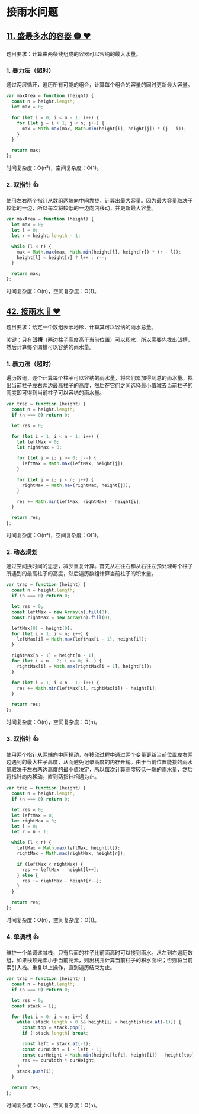 # 接雨水问题

## [11. 盛最多水的容器 🟡 ❤](https://leetcode.cn/problems/container-with-most-water/description/)

题目要求：计算由两条线组成的容器可以容纳的最大水量。

### 1. 暴力法（超时）

通过两层循环，遍历所有可能的组合，计算每个组合的容量的同时更新最大容量。

``` js
var maxArea = function (height) {
  const n = height.length;
  let max = 0;

  for (let i = 0; i < n - 1; i++) {
    for (let j = i + 1; j < n; j++) {
      max = Math.max(max, Math.min(height[i], height[j]) * (j - i));
    }
  }

  return max;
};
```

时间复杂度：O(n²)，空间复杂度：O(1)。

### 2. 双指针 👍

使用左右两个指针从数组两端向中间靠拢，计算出最大容量。因为最大容量取决于较低的一边，所以每次将较低的一边向内移动，并更新最大容量。

``` js
var maxArea = function (height) {
  let max = 0;
  let l = 0;
  let r = height.length - 1;

  while (l < r) {
    max = Math.max(max, Math.min(height[l], height[r]) * (r - l));
    height[l] < height[r] ? l++ : r--;
  }

  return max;
};
```

时间复杂度：O(n)，空间复杂度：O(1)。

## [42. 接雨水 🔴 ❤](https://leetcode.cn/problems/trapping-rain-water/description/)

题目要求：给定一个数组表示地形，计算其可以容纳的雨水总量。

关键：只有**凹槽**（两边柱子高度高于当前位置）可以积水，所以需要先找出凹槽，然后计算每个凹槽可以容纳的雨水量。

### 1. 暴力法（超时）

遍历数组，逐个计算每个柱子可以容纳的雨水量，将它们累加得到总的雨水量。找出当前柱子左右两边最高柱子的高度，然后在它们之间选择最小值减去当前柱子的高度即可得到当前柱子可以容纳的雨水量。

``` js
var trap = function (height) {
  const n = height.length;
  if (n === 0) return 0;

  let res = 0;

  for (let i = 1; i < n - 1; i++) {
    let leftMax = 0;
    let rightMax = 0;

    for (let j = i; j >= 0; j--) {
      leftMax = Math.max(leftMax, height[j]);
    }

    for (let j = i; j < n; j++) {
      rightMax = Math.max(rightMax, height[j]);
    }

    res += Math.min(leftMax, rightMax) - height[i];
  }

  return res;
};
```

时间复杂度：O(n²)，空间复杂度：O(1)。

### 2. 动态规划

通过空间换时间的思想，减少重复计算。首先从左往右和从右往左预处理每个柱子所遇到的最高柱子的高度，然后遍历数组计算当前柱子的积水量。

``` js
var trap = function (height) {
  const n = height.length;
  if (n === 0) return 0;

  let res = 0;
  const leftMax = new Array(n).fill(0);
  const rightMax = new Array(n).fill(0);

  leftMax[0] = height[0];
  for (let i = 1; i < n; i++) {
    leftMax[i] = Math.max(leftMax[i - 1], height[i]);
  }

  rightMax[n - 1] = height[n - 1];
  for (let i = n - 2; i >= 0; i--) {
    rightMax[i] = Math.max(rightMax[i + 1], height[i]);
  }

  for (let i = 1; i < n - 1; i++) {
    res += Math.min(leftMax[i], rightMax[i]) - height[i];
  }

  return res;
};
```

时间复杂度：O(n)，空间复杂度：O(n)。

### 3. 双指针 👍

使用两个指针从两端向中间移动，在移动过程中通过两个变量更新当前位置左右两边遇到的最大柱子高度，从而避免记录高度的内存开销。由于当前位置能接的雨水量取决于左右两边高度的最小值决定，所以每次计算高度较低一端的雨水量，然后将指针向内移动。直到两指针相遇为止。

``` js
var trap = function (height) {
  const n = height.length;
  if (n === 0) return 0;

  let res = 0;
  let leftMax = 0;
  let rightMax = 0;
  let l = 0;
  let r = n - 1;

  while (l < r) {
    leftMax = Math.max(leftMax, height[l]);
    rightMax = Math.max(rightMax, height[r]);

    if (leftMax < rightMax) {
      res += leftMax - height[l++];
    } else {
      res += rightMax - height[r--];
    }
  }

  return res;
};
```

时间复杂度：O(n)，空间复杂度：O(1)。

### 4. 单调栈 👍

维护一个单调递减栈，只有后面的柱子比前面高时可以接到雨水。从左到右遍历数组，如果栈顶元素小于当前元素，则出栈并计算当前柱子的积水面积；否则将当前索引入栈。重复以上操作，直到遍历结束为止。

``` js
var trap = function (height) {
  const n = height.length;
  if (n === 0) return 0;

  let res = 0;
  const stack = [];

  for (let i = 0; i < n; i++) {
    while (stack.length > 0 && height[i] > height[stack.at(-1)]) {
      const top = stack.pop();
      if (!stack.length) break;

      const left = stack.at(-1);
      const curWidth = i - left - 1;
      const curHeight = Math.min(height[left], height[i]) - height[top];
      res += curWidth * curHeight;
    }
    stack.push(i);
  }

  return res;
};
```

时间复杂度：O(n)，空间复杂度：O(n)。
